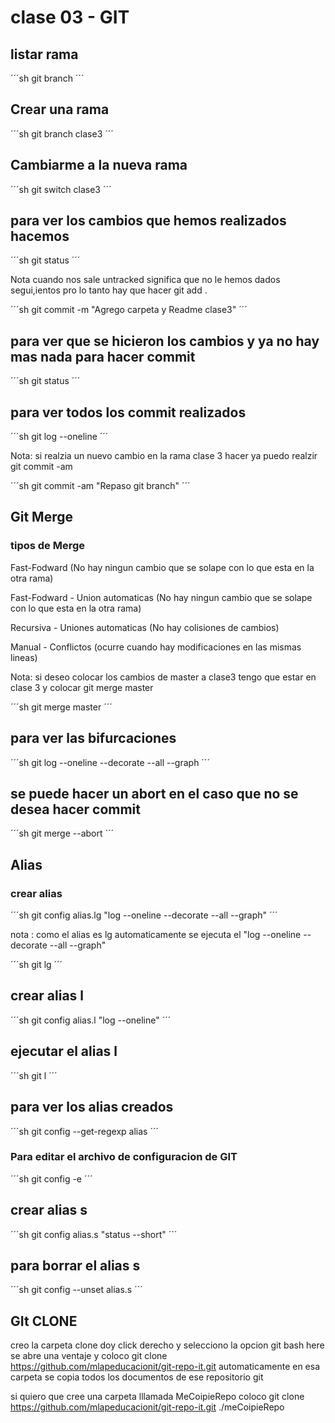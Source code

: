 # clase 03 - GIT

## listar rama
´´´sh
git branch
´´´

## Crear una rama
´´´sh
git branch clase3
´´´

## Cambiarme a la nueva rama
´´´sh
git switch clase3
´´´

## para ver los cambios que hemos realizados hacemos
´´´sh
git status
´´´

Nota cuando nos sale untracked significa que no le hemos dados segui,ientos pro lo tanto hay que hacer git add .

´´´sh
git commit -m "Agrego carpeta y Readme clase3"
´´´

## para ver que se hicieron los cambios y ya no hay mas nada para hacer commit 
´´´sh
git status
´´´

## para ver todos los commit realizados

´´´sh
git log --oneline
´´´

Nota: si realzia un nuevo cambio en la rama clase 3 hacer ya puedo realzir git commit -am

´´´sh
git commit -am "Repaso git branch"
´´´

## Git Merge

### tipos de Merge

Fast-Fodward (No hay ningun cambio que se solape con lo que esta en la otra rama)

Fast-Fodward - Union automaticas (No hay ningun cambio que se solape con lo que esta en la otra rama)

Recursiva - Uniones automaticas (No hay colisiones de cambios)

Manual - Conflictos (ocurre cuando hay modificaciones en las mismas lineas)

Nota: si deseo colocar los cambios de master a clase3 tengo que estar en clase 3 y colocar git merge master

´´´sh
git merge master
´´´

## para ver las bifurcaciones
´´´sh
git log --oneline --decorate --all --graph
´´´

## se puede hacer un abort en el caso que no se desea hacer commit
´´´sh
git merge --abort
´´´

## Alias

### crear alias

´´´sh
git config alias.lg "log --oneline --decorate --all --graph"
´´´

nota : como el alias es lg automaticamente se ejecuta el "log --oneline --decorate --all --graph"

´´´sh
git lg
´´´

## crear alias l
´´´sh
git config alias.l "log --oneline"
´´´

## ejecutar el alias l

´´´sh
git l
´´´

## para ver los alias creados

´´´sh
git config --get-regexp alias
´´´

### Para editar el archivo de configuracion de GIT

´´´sh
git config -e
´´´

## crear alias s
´´´sh
git config alias.s "status --short"
´´´

## para borrar el alias s
´´´sh
git config --unset alias.s
´´´

## GIt CLONE

creo la carpeta clone
doy click derecho y selecciono la opcion git bash here
se abre una ventaje y coloco git clone https://github.com/mlapeducacionit/git-repo-it.git
automaticamente en esa carpeta se copia todos los documentos de ese repositorio git

si quiero que cree una carpeta lllamada MeCoipieRepo coloco
 git clone https://github.com/mlapeducacionit/git-repo-it.git ./meCoipieRepo
 